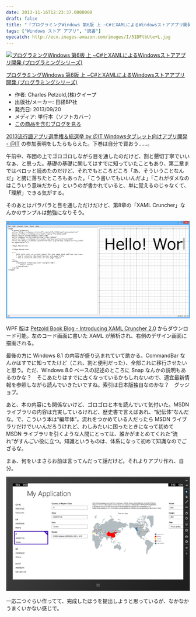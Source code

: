 ```yaml
---
date: 2013-11-16T12:23:37.0000000
draft: false
title: "『プログラミングWindows 第6版 上 ~C#とXAMLによるWindowsストアアプリ開発』"
tags: ["Windows ストア アプリ", "読書"]
eyecatch: http://ecx.images-amazon.com/images/I/51DFtbUte+L.jpg
---
```

<p><div class="hatena-asin-detail"><a href="http://www.amazon.co.jp/exec/obidos/ASIN/482229496X/bestylesnet-22/"><img src="http://ecx.images-amazon.com/images/I/51DFtbUte%2BL._SL160_.jpg" class="hatena-asin-detail-image" alt="プログラミングWindows 第6版 上 ~C#とXAMLによるWindowsストアアプリ開発 (プログラミングシリーズ)" title="プログラミングWindows 第6版 上 ~C#とXAMLによるWindowsストアアプリ開発 (プログラミングシリーズ)"></a><div class="hatena-asin-detail-info"><p class="hatena-asin-detail-title"><a href="http://www.amazon.co.jp/exec/obidos/ASIN/482229496X/bestylesnet-22/">プログラミングWindows 第6版 上 ~C#とXAMLによるWindowsストアアプリ開発 (プログラミングシリーズ)</a></p><ul><li><span class="hatena-asin-detail-label">作者:</span> Charles Petzold,(株)クイープ</li><li><span class="hatena-asin-detail-label">出版社/メーカー:</span> 日経BP社</li><li><span class="hatena-asin-detail-label">発売日:</span> 2013/09/20</li><li><span class="hatena-asin-detail-label">メディア:</span> 単行本（ソフトカバー）</li><li><a href="http://d.hatena.ne.jp/asin/482229496X/bestylesnet-22" target="_blank">この商品を含むブログを見る</a></li></ul></div><div class="hatena-asin-detail-foot"></div></div></p><p><a href="http://www.atmarkit.co.jp/ait/subtop/features/kwd/wintabcontest.html">2013&#x6D41;&#x884C;&#x8A9E;&#x30A2;&#x30D7;&#x30EA;&#x9078;&#x624B;&#x6A29;&#xFF06;&#x7DCF;&#x9078;&#x6319; by &#xFF20;IT Windows&#x30BF;&#x30D6;&#x30EC;&#x30C3;&#x30C8;&#x5411;&#x3051;&#x30A2;&#x30D7;&#x30EA;&#x958B;&#x767A; - &#xFF20;IT</a> の参加表明をしたらもらえた。下巻は自分で買おう……。</p><p>午前中、布団の上でゴロゴロしながら目を通したのだけど、割と懇切丁寧でいいなぁ、と思った。基礎の基礎に関してはすでに知っていたこともあり、第二章まではペロッと読めたのだけど、それでもところどころ「あ、そういうことなんだ」と腑に落ちたところもあった。「こう書いてもいいんだよ」「これがダメなのはこういう意味だから」というのが書かれていると、単に覚えるのじゃなくて、「理解」できる気がする。</p><p>そのあとはパラパラと目を通しただけだけど、第8章の「XAML Cruncher」なんかのサンプルは勉強になりそう。</p><p><span itemscope itemtype="http://schema.org/Photograph"><img src="20131116120938.png" alt="f:id:daruyanagi:20131116120938p:plain" title="f:id:daruyanagi:20131116120938p:plain" class="hatena-fotolife" itemprop="image"></span></p><p>WPF 版は <a href="http://www.charlespetzold.com/blog/2007/07/100411.html">Petzold Book Blog - Introducing XAML Cruncher 2.0</a> からダウンロード可能。左のコード画面に書いた XAML が解析され、右側のデザイン画面に描画される。</p><p>最後の方に Windows 8.1 の内容が盛り込まれていて助かる。CommandBar なんかはすでに知ってたけど（これ、割と便利だった）、全部これに移行させたいと思う。ただ、Windows 8.0 ベースの記述のところに Snap なんかの説明もあるのかな？　そこあたりはすでに古くなっているかもしれないので、適宜最新情報を参照しながら読んでいきたいですね。索引は日本版独自なのかな？　グッジョブ。</p><p>あと、本の内容にも関係ないけど、ゴロゴロと本を読んでいて気付いた。MSDN ライブラリの内容は充実しているけれど、歴史書で言えばあれ、“紀伝体”なんだな。で、こういう本は“編年体”。流れをつかめている人だったら MSDN ライブラリだけでいいんだろうけれど、わしみたいに困ったときになって初めて MSDN ライブラリを引くような人間にとっては、誰かがまとめてくれた“流れ”がすんごい役に立つ。知識というものは、体系になって初めて知識なのでござるな。</p><p>まぁ、何をいまさらお前は言ってんだって話だけど。それよりアプリ作れ、自分。</p><p><span itemscope itemtype="http://schema.org/Photograph"><img src="20131116122048.png" alt="f:id:daruyanagi:20131116122048p:plain" title="f:id:daruyanagi:20131116122048p:plain" class="hatena-fotolife" itemprop="image"></span></p><p>一応二つぐらい作ってて、完成したほうを提出しようと思っているが、なかなかうまくいかない感じで。</p>
